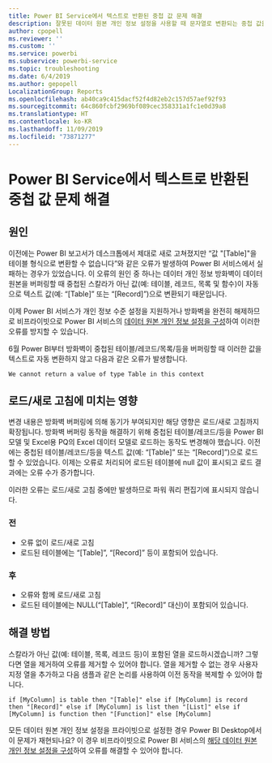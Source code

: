 ```yaml
---
title: Power BI Service에서 텍스트로 반환된 중첩 값 문제 해결
description: 잘못된 데이터 원본 개인 정보 설정을 사용할 때 문자열로 변환되는 중첩 값을 수정하는 방법에 대해 알아보기
author: cpopell
ms.reviewer: ''
ms.custom: ''
ms.service: powerbi
ms.subservice: powerbi-service
ms.topic: troubleshooting
ms.date: 6/4/2019
ms.author: gepopell
LocalizationGroup: Reports
ms.openlocfilehash: ab40ca9c415dacf52f4d82eb2c157d57aef92f93
ms.sourcegitcommit: 64c860fcbf2969bf089cec358331a1fc1e0d39a8
ms.translationtype: HT
ms.contentlocale: ko-KR
ms.lasthandoff: 11/09/2019
ms.locfileid: "73871277"
---
```

# <a name="troubleshooting-nested-values-returned-as-text-in-power-bi-service"></a>Power BI Service에서 텍스트로 반환된 중첩 값 문제 해결

## <a name="cause"></a>원인

이전에는 Power BI 보고서가 데스크톱에서 제대로 새로 고쳐졌지만 “값 "[Table]"을 테이블 형식으로 변환할 수 없습니다”와 같은 오류가 발생하여 Power BI 서비스에서 실패하는 경우가 있었습니다. 이 오류의 원인 중 하나는 데이터 개인 정보 방화벽이 데이터 원본을 버퍼링할 때 중첩된 스칼라가 아닌 값(예: 테이블, 레코드, 목록 및 함수)이 자동으로 텍스트 값(예: “[Table]” 또는 “[Record]”)으로 변환되기 때문입니다.

이제 Power BI 서비스가 개인 정보 수준 설정을 지원하거나 방화벽을 완전히 해제하므로 비프라이빗으로 Power BI 서비스의 [데이터 원본 개인 정보 설정을 구성](https://powerbi.microsoft.com/blog/privacy-levels-for-cloud-data-sources/)하여 이러한 오류를 방지할 수 있습니다.

6월 Power BI부터 방화벽이 중첩된 테이블/레코드/목록/등을 버퍼링할 때 이러한 값을 텍스트로 자동 변환하지 않고 다음과 같은 오류가 발생합니다. 

`We cannot return a value of type Table in this context`

## <a name="effect-on-loadrefresh"></a>로드/새로 고침에 미치는 영향

변경 내용은 방화벽 버퍼링에 의해 동기가 부여되지만 해당 영향은 로드/새로 고침까지 확장됩니다. 방화벽 버퍼링 동작을 해결하기 위해 중첩된 테이블/레코드/등을 Power BI 모델 및 Excel용 PQ의 Excel 데이터 모델로 로드하는 동작도 변경해야 했습니다. 이전에는 중첩된 테이블/레코드/등을 텍스트 값(예: “[Table]” 또는 “[Record]”)으로 로드할 수 있었습니다. 이제는 오류로 처리되어 로드된 테이블에 null 값이 표시되고 로드 결과에는 오류 수가 증가합니다.

이러한 오류는 로드/새로 고침 중에만 발생하므로 파워 쿼리 편집기에 표시되지 않습니다.

### <a name="before"></a>전

- 오류 없이 로드/새로 고침
- 로드된 테이블에는 “[Table]”, “[Record]” 등이 포함되어 있습니다.
 

### <a name="after"></a>후

- 오류와 함께 로드/새로 고침
- 로드된 테이블에는 NULL(“[Table]”, “[Record]” 대신)이 포함되어 있습니다.
 

## <a name="resolution"></a>해결 방법

스칼라가 아닌 값(예: 테이블, 목록, 레코드 등)이 포함된 열을 로드하시겠습니까?
그렇다면 열을 제거하여 오류를 제거할 수 있어야 합니다.
열을 제거할 수 없는 경우 사용자 지정 열을 추가하고 다음 샘플과 같은 논리를 사용하여 이전 동작을 복제할 수 있어야 합니다.

`if [MyColumn] is table then "[Table]" else if [MyColumn] is record then "[Record]" else if [MyColumn] is list then "[List]" else if [MyColumn] is function then "[Function]" else [MyColumn]`

모든 데이터 원본 개인 정보 설정을 프라이빗으로 설정한 경우 Power BI Desktop에서 이 문제가 재현되나요?
이 경우 비프라이빗으로 Power BI 서비스의 [해당 데이터 원본 개인 정보 설정을 구성](https://powerbi.microsoft.com/blog/privacy-levels-for-cloud-data-sources/)하여 오류를 해결할 수 있어야 합니다.
